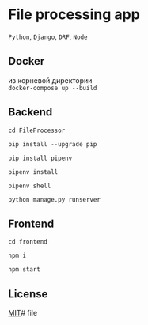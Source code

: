 # File processing app

```Python```, ```Django```,  ```DRF```, ```Node```

## Docker
из корневой директории  
```docker-compose up --build ```


## Backend

```cd FileProcessor ```

```pip install --upgrade pip```

```pip install pipenv```

```pipenv install```

```pipenv shell```

```python manage.py runserver```



## Frontend


```cd frontend ```

```npm i ```

```npm start ```


## License

[MIT](https://choosealicense.com/licenses/mit/)# file
